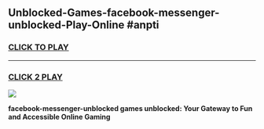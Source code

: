
## Unblocked-Games-facebook-messenger-unblocked-Play-Online #anpti
<h3>
<a href="https://news.freeplayer.one?title=facebook-messenger-unblocked&ref=3">CLICK TO PLAY</a></h3>
<hr>

<h3>
<a href="https://news.freeplayer.one?title=facebook-messenger-unblocked&ref=3">CLICK 2 PLAY</a>
  
</h3>

<a href="https://news.freeplayer.one?title=facebook-messenger-unblocked&ref=3"><img src="https://clearcache.store/games.png"></a>


**facebook-messenger-unblocked games unblocked: Your Gateway to Fun and Accessible Online Gaming**
